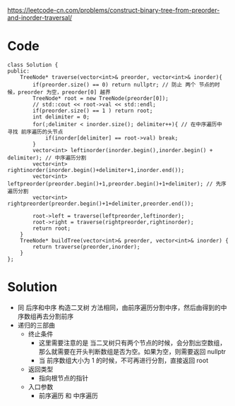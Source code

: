 https://leetcode-cn.com/problems/construct-binary-tree-from-preorder-and-inorder-traversal/
# Code 
    class Solution {
    public:
        TreeNode* traverse(vector<int>& preorder, vector<int>& inorder){
            if(preorder.size() == 0) return nullptr; // 防止 两个 节点的时候，preorder 为空，preorder[0] 越界
            TreeNode* root = new TreeNode(preorder[0]);
            // std::cout << root->val << std::endl;
            if(preorder.size() == 1 ) return root;
            int delimiter = 0;
            for(;delimiter < inorder.size(); delimiter++){ // 在中序遍历中 寻找 前序遍历的头节点
                if(inorder[delimiter] == root->val) break;
            }
            vector<int> leftinorder(inorder.begin(),inorder.begin() + delimiter); // 中序遍历分割
            vector<int> rightinorder(inorder.begin()+delimiter+1,inorder.end());
            vector<int> leftpreorder(preorder.begin()+1,preorder.begin()+1+delimiter); // 先序遍历分割
            vector<int> rightpreorder(preorder.begin()+1+delimiter,preorder.end());

            root->left = traverse(leftpreorder,leftinorder);
            root->right = traverse(rightpreorder,rightinorder);
            return root;
        }
        TreeNode* buildTree(vector<int>& preorder, vector<int>& inorder) {
            return traverse(preorder,inorder);
        }
    };
# Solution
  * 同 后序和中序 构造二叉树 方法相同，由前序遍历分割中序，然后由得到的中序数组再去分割前序
  * 递归的三部曲
    * 终止条件
      * 这里需要注意的是 当二叉树只有两个节点的时候，会分割出空数组，那么就需要在开头判断数组是否为空。如果为空，则需要返回 nullptr
      * 当 前序数组大小为 1 的时候，不可再进行分割，直接返回 root
    * 返回类型 
      * 指向根节点的指针
    * 入口参数
      * 前序遍历 和 中序遍历
